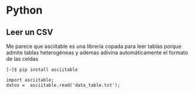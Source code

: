 ﻿# Python



## Leer un CSV 

Me parece que asciitable es una librería copada para leer tablas porque admite tablas heterogéneas y ademas adivina automáticamente el formato de las celdas

`[~]$ pip install asciitable`


 ```
 import asciitable;
 datos =  asciitable.read('data_table.txt');
 
  ```